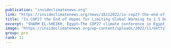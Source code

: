 ```yaml
---
publication: "insideclimatenews.org"
link: "https://insideclimatenews.org/news/18112022/is-cop27-the-end-of-hopes-for-limiting-global-warming-to-1-5-degrees-celsius/"
title: "Is COP27 the End of Hopes for Limiting Global Warming to 1.5 Degrees Celsius? - Inside Climate News"
excerpt: "SHARM EL-SHEIKH, Egypt—The COP27 climate conference in Egypt may be remembered as the moment when the world gave up on limiting global warming to 1.5 degrees Celsius, the most ambitious goal set by th"
image: "https://insideclimatenews.org/wp-content/uploads/2022/11/GettyImages-1244874277-scaled.jpg"
group: pro
rank: 11
---
```

